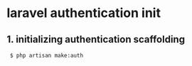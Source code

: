 # laravel authentication init

## 1. initializing authentication scaffolding

```shell
 $ php artisan make:auth
```


